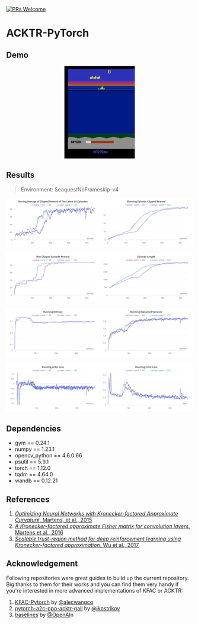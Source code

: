 [![PRs Welcome](https://img.shields.io/badge/PRs-welcome-brightgreen.svg?style=flat-square)](https://makeapullrequest.com)

# ACKTR-PyTorch

## Demo
<p align="center">
  <img src="results/seaquest.gif" height=250>
</p>  

## Results
> Environment: SeaquestNoFrameskip-v4

<p align="center">
  <img src="results/merged1.png" >
</p>  
<p align="center">
  <img src="results/merged2.png" >
</p>  
<p align="center">
  <img src="results/merged3.png" >
</p>  
<p align="center">
  <img src="results/merged4.png" >
</p>  


## Dependencies
- gym == 0.24.1
- numpy == 1.23.1
- opencv_python == 4.6.0.66
- psutil == 5.9.1
- torch == 1.12.0
- tqdm == 4.64.0
- wandb == 0.12.21


## References
1. [_Optimizing Neural Networks with Kronecker-factored Approximate Curvature_, Martens, et al., 2015](https://arxiv.org/abs/1503.05671)
2. [_A Kronecker-factored approximate Fisher matrix for convolution layers_, Martens et al., 2016](https://arxiv.org/abs/1602.01407)
3. [_Scalable trust-region method for deep reinforcement learning using Kronecker-factored approximation_, Wu et al., 2017](https://arxiv.org/abs/1708.05144)

## Acknowledgement
Following repositories were great guides to build up the current repository. Big thanks to them for their works and you can find them very handy if you're interested in more advanced implementations of KFAC or ACKTR:
1. [KFAC-Pytorch](https://github.com/alecwangcq/KFAC-Pytorch) by [@alecwangcq](https://github.com/alecwangcq)
2. [pytorch-a2c-ppo-acktr-gail](https://github.com/ikostrikov/pytorch-a2c-ppo-acktr-gail) by [@ikostrikov](https://github.com/ikostrikov)
3. [baselines](https://github.com/openai/baselines) by [@OpenAI](https://github.com/openai)n